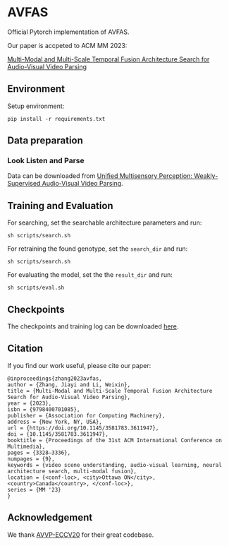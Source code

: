 # AVFAS

Official Pytorch implementation of AVFAS.

Our paper is accpeted to ACM MM 2023:

[Multi-Modal and Multi-Scale Temporal Fusion Architecture Search for Audio-Visual Video Parsing](https://dl.acm.org/doi/10.1145/3581783.3611947)

## Environment

Setup environment:

```shell
pip install -r requirements.txt
```

## Data preparation

### Look Listen and Parse

Data can be downloaded from [Unified Multisensory Perception: Weakly-Supervised Audio-Visual Video Parsing](https://github.com/YapengTian/AVVP-ECCV20/tree/master).


## Training and Evaluation

For searching, set the searchable architecture parameters and run: 

```shell
sh scripts/search.sh
```

For retraining the found genotype, set the `search_dir` and run: 

```shell
sh scripts/search.sh
```

For evaluating the model, set the the `result_dir` and run: 

```shell
sh scripts/eval.sh
```

## Checkpoints

The checkpoints and training log can be downloaded [here](https://drive.google.com/file/d/13Hkj-7uXNAgK9mwoc5rfY8iiRo7oTXGP/view?usp=sharing).

## Citation

If you find our work useful, please cite our paper:

```
@inproceedings{zhang2023avfas,
author = {Zhang, Jiayi and Li, Weixin},
title = {Multi-Modal and Multi-Scale Temporal Fusion Architecture Search for Audio-Visual Video Parsing},
year = {2023},
isbn = {9798400701085},
publisher = {Association for Computing Machinery},
address = {New York, NY, USA},
url = {https://doi.org/10.1145/3581783.3611947},
doi = {10.1145/3581783.3611947},
booktitle = {Proceedings of the 31st ACM International Conference on Multimedia},
pages = {3328–3336},
numpages = {9},
keywords = {video scene understanding, audio-visual learning, neural architecture search, multi-modal fusion},
location = {<conf-loc>, <city>Ottawa ON</city>, <country>Canada</country>, </conf-loc>},
series = {MM '23}
}
```

## Acknowledgement

We thank [AVVP-ECCV20](https://github.com/YapengTian/AVVP-ECCV20/tree/master) for their great codebase.
